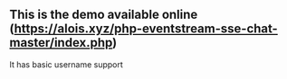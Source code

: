 ## This is the demo available online (https://alois.xyz/php-eventstream-sse-chat-master/index.php)
It has basic username support
